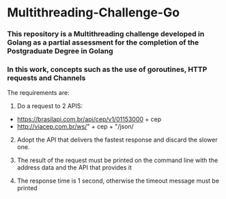 # Multithreading-Challenge-Go

### This repository is a Multithreading challenge developed in Golang as a partial assessment for the completion of the Postgraduate Degree in Golang

### In this work, concepts such as the use of goroutines, HTTP requests and Channels

The requirements are:

1. Do a request to 2 APIS:
- https://brasilapi.com.br/api/cep/v1/01153000 + cep
- http://viacep.com.br/ws/" + cep + "/json/

2. Adopt the API that delivers the fastest response and discard the slower one.

3. The result of the request must be printed on the command line with the address data and the API that provides it

4. The response time is 1 second, otherwise the timeout message must be printed